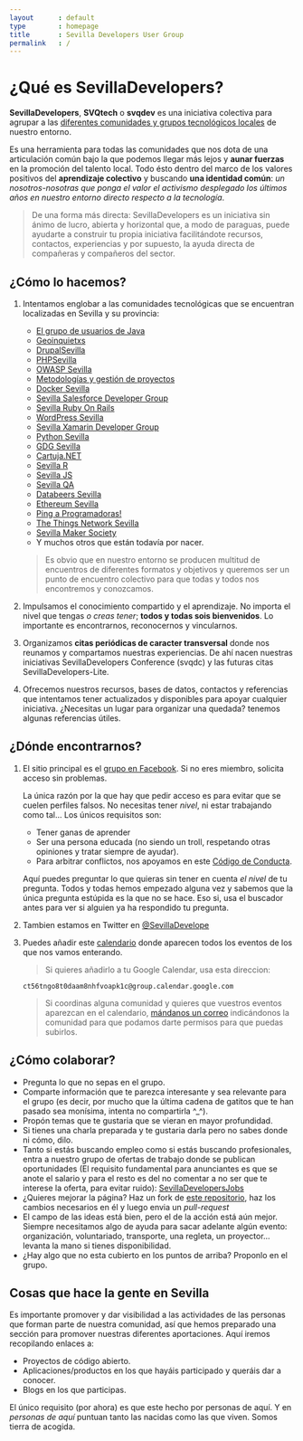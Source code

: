 ```yaml
---
layout      : default
type        : homepage
title       : Sevilla Developers User Group
permalink   : /
---
```


# ¿Qué es SevillaDevelopers?

**SevillaDevelopers**, **SVQtech** o **svqdev** es una iniciativa colectiva para agrupar a las [diferentes comunidades y grupos tecnológicos locales](https://tinyurl.com/SVQtech) de nuestro entorno.

Es una herramienta para todas las comunidades que nos dota de una articulación común bajo la que podemos llegar más lejos y **aunar fuerzas** en la promoción del talento local. Todo ésto dentro del marco de los valores positivos del **aprendizaje colectivo** y buscando **una identidad común**: *un nosotros-nosotras que ponga el valor el activismo desplegado los últimos años en nuestro entorno directo respecto a la tecnología*.

> De una forma más directa: SevillaDevelopers es un iniciativa sin ánimo de lucro, abierta y horizontal que, a modo de paraguas, puede ayudarte a construir tu propia iniciativa facilitándote recursos, contactos, experiencias y por supuesto, la ayuda directa de compañeras y compañeros del sector.

## ¿Cómo lo hacemos?

1. Intentamos englobar a las comunidades tecnológicas que se encuentran localizadas en Sevilla y su provincia:

    * [El grupo de usuarios de Java](https://www.meetup.com/es/SVQJUG/)
    * [Geoinquietxs](https://www.meetup.com/es-ES/Geoinquietos-Sevilla/)
    * [DrupalSevilla](https://groups.drupal.org/sevilla)
    * [PHPSevilla](https://www.meetup.com/es/PHP-Sevilla/)
    * [OWASP Sevilla](https://www.owasp.org/index.php/Sevilla)
    * [Metodologías y gestión de proyectos](https://www.meetup.com/es-ES/gesprosev/)
    * [Docker Sevilla](https://www.meetup.com/es-ES/Docker-Sevilla/)
    * [Sevilla Salesforce Developer Group](https://trailblazercommunitygroups.com/sevilla-es-developers-group/)
    * [Sevilla Ruby On Rails](https://www.meetup.com/es-ES/Sevilla-Ruby-On-Rails-Meetup/)
    * [WordPress Sevilla](http://www.meetup.com/WordPress-Sevilla)
    * [Sevilla Xamarin Developer Group](http://www.meetup.com/SevillaXamarinDevelopers)
    * [Python Sevilla](http://www.meetup.com/Python-Sevilla/)
    * [GDG Sevilla](http://www.meetup.com/GDGSevilla/)
    * [Cartuja.NET](https://www.meetup.com/es-ES/Cartuja-NET/)
    * [Sevilla R](https://sevillarusers.netlify.com/)
    * [Sevilla JS](https://www.meetup.com/es-ES/sevilla-js/)
    * [Sevilla QA](https://www.meetup.com/es-ES/sevillaQA)
    * [Databeers Sevilla](https://www.meetup.com/es-ES/Databeers-Sevilla/)
    * [Ethereum Sevilla](https://www.meetup.com/es-ES/Ethereum-Meetup-Sevilla/)
    * [Ping a Programadoras!](https://pingprogramadoras.org/)
    * [The Things Network Sevilla](https://www.thethingsnetwork.org/community/sevilla)
    * [Sevilla Maker Society](https://www.meetup.com/es-ES/Maker-Society/)	
    * Y muchos otros que están todavía por nacer.

    > Es obvio que en nuestro entorno se producen multitud de encuentros de diferentes formatos y objetivos y queremos ser un punto de encuentro colectivo para que todas y todos nos encontremos y conozcamos.

1. Impulsamos el conocimiento compartido y el aprendizaje. No importa el nivel que tengas *o creas tener*; **todos y todas sois bienvenidos**. Lo importante es encontrarnos, reconocernos y vincularnos.

1. Organizamos **citas periódicas de caracter transversal** donde nos reunamos y compartamos nuestras experiencias. De ahí nacen nuestras iniciativas SevillaDevelopers Conference (svqdc) y las futuras citas SevillaDevelopers-Lite.

1. Ofrecemos nuestros recursos, bases de datos, contactos y referencias que intentamos tener actualizados y disponibles para apoyar cualquier iniciativa. ¿Necesitas un lugar para organizar una quedada? tenemos algunas referencias útiles.

## ¿Dónde encontrarnos?

1. El sitio principal es el [grupo en Facebook](https://www.facebook.com/groups/sevilladevelopers/). Si no eres miembro, solicita acceso sin problemas.

    La única razón por la que hay que pedir acceso es para evitar que se cuelen perfiles falsos. No necesitas tener *nivel*, ni estar trabajando como tal... Los únicos requisitos son:
    * Tener ganas de aprender
    * Ser una persona educada (no siendo un troll, respetando otras opiniones y tratar siempre de ayudar).
    * Para arbitrar conflictos, nos apoyamos en este [Código de Conducta](http://berlincodeofconduct.org/es/).

    Aquí puedes preguntar lo que quieras sin tener en cuenta *el nivel* de tu pregunta. Todos y todas hemos empezado alguna vez y sabemos que la única pregunta estúpida es la que no se hace. Eso si, usa el buscador antes para ver si alguien ya ha respondido tu pregunta.

1. Tambien estamos en Twitter en [@SevillaDevelope](https://twitter.com/SevillaDevelope)

1. Puedes añadir este [calendario](https://calendar.google.com/calendar/embed?src=ct56tngo8t0daam8nhfvoapk1c@group.calendar.google.com&ctz=Europe/Madrid) donde aparecen todos los eventos de los que nos vamos enterando.
    > Si quieres añadirlo a tu Google Calendar, usa esta direccion:

    ```
    ct56tngo8t0daam8nhfvoapk1c@group.calendar.google.com
    ```

    > Si coordinas alguna comunidad y quieres que vuestros eventos aparezcan en el calendario, [mándanos un correo](mailto://contacto@sevilladevelopers.com) indicándonos la comunidad para que podamos darte permisos para que puedas subirlos.

## ¿Cómo colaborar?

* Pregunta lo que no sepas en el grupo.
* Comparte información que te parezca interesante y sea relevante para el grupo (es decir, por mucho que la última cadena de gatitos que te han pasado sea monísima, intenta no compartirla ^_^).
* Propón temas que te gustaria que se vieran en mayor profundidad.
* Si tienes una charla preparada y te gustaria darla pero no sabes donde ni cómo, dilo.
* Tanto si estás buscando empleo como si estás buscando profesionales, entra a nuestro grupo de ofertas de trabajo donde se publican oportunidades (El requisito fundamental para anunciantes es que se anote el salario y para el resto es del no comentar a no ser que te interese la oferta, para evitar ruido): [SevillaDevelopersJobs](https://www.facebook.com/groups/SevillaDevelopersJobs/)
* ¿Quieres mejorar la página? Haz un fork de [este repositorio](https://github.com/SevillaDevelopers/sevilladevelopers.github.io), haz los cambios necesarios en él y luego envia un *pull-request*
* El campo de las ideas está bien, pero el de la acción está aún mejor. Siempre necesitamos algo de ayuda para sacar adelante algún evento: organización, voluntariado, transporte, una regleta, un proyector... levanta la mano si tienes disponibilidad.
* ¿Hay algo que no esta cubierto en los puntos de arriba? Proponlo en el grupo.

## Cosas que hace la gente en Sevilla

Es importante promover y dar visibilidad a las actividades de las personas que forman parte de nuestra comunidad, así que hemos preparado una sección para promover nuestras diferentes aportaciones. Aquí iremos recopilando enlaces a:

* Proyectos de código abierto.
* Aplicaciones/productos en los que hayáis participado y queráis dar a conocer.
* Blogs en los que participas.

El único requisito (por ahora) es que este hecho por personas de aquí. Y en *personas de aquí* puntuan tanto las nacidas como las que viven. Somos tierra de acogida.
